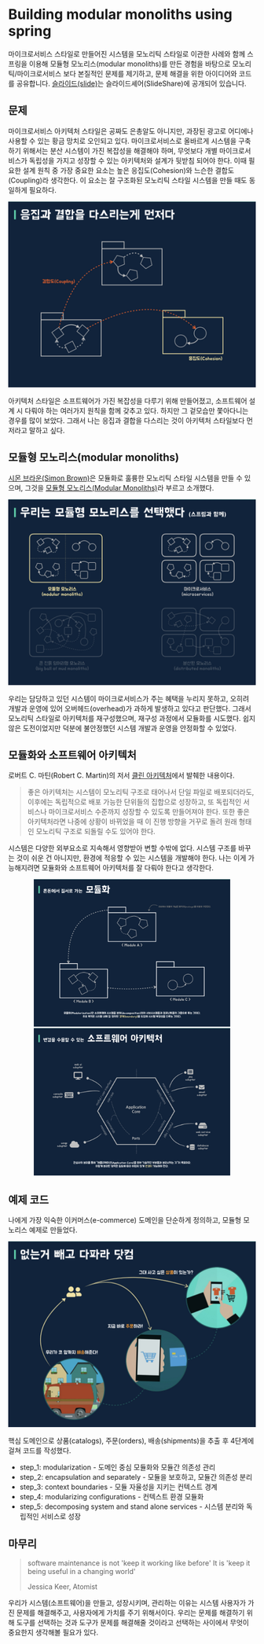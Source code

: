 # Building modular monoliths using spring

마이크로서비스 스타일로 만들어진 시스템을 모노리틱 스타일로 이관한 사례와 함께 스프링을 이용해 모듈형 모노리스(modular monoliths)를 만든 경험을 바탕으로 모노리틱/마이크로서비스 보다 본질적인 문제를 제기하고, 문제 해결을 위한 아이디어와 코드를 공유합니다. [슬라이드(slide)](https://www.slideshare.net/arawnkr/ss-224478403)는 슬라이드셰어(SlideShare)에 공개되어 있습니다.

## 문제

마이크로서비스 아키텍처 스타일은 공짜도 은총알도 아니지만, 과장된 광고로 어디에나 사용할 수 있는 황금 망치로 오인되고 있다. 마이크로서비스로 올바르게 시스템을 구축하기 위해서는 분산 시스템이 가진 복잡성을 해결해야 하며, 무엇보다 개별 마이크로서비스가 독립성을 가지고 성장할 수 있는 아키텍처와 설계가 뒷받침 되어야 한다. 이때 필요한 설계 원칙 중 가장 중요한 요소는 높은 응집도(Cohesion)와 느슨한 결합도(Coupling)라 생각한다. 이 요소는 잘 구조화된 모노리틱 스타일 시스템을 만들 때도 동일하게 필요하다.

![높은 응집도와 느슨한 결합도](.README/cohesion_coupling.jpeg)

아키텍처 스타일은 소프트웨어가 가진 복잡성을 다루기 위해 만들어졌고, 소프트웨어 설계 시 다뤄야 하는 여러가지 원칙을 함께 갖추고 있다. 하지만 그 겉모습만 쫓아다니는 경우를 많이 보았다. 그래서 나는 응집과 결합을 다스리는 것이 아키텍처 스타일보다 먼저라고 말하고 싶다.

## 모듈형 모노리스(modular monoliths) 

[시몬 브라운(Simon Brown)](https://simonbrown.je)은 모듈화로 훌륭한 모노리틱 스타일 시스템을 만들 수 있으며, 그것을 [모듈형 모노리스(Modular Monoliths)](https://youtu.be/5OjqD-ow8GE)라 부르고 소개했다. 

![Modular Monoliths](.README/modular-monoliths.jpeg)

우리는 담당하고 있던 시스템이 마이크로서비스가 주는 혜택을 누리지 못하고, 오히려 개발과 운영에 있어 오버헤드(overhead)가 과하게 발생하고 있다고 판단했다. 그래서 모노리틱 스타일로 아키텍처를 재구성했으며, 재구성 과정에서 모듈화를 시도했다. 쉽지 않은 도전이었지만 덕분에 불안정했던 시스템 개발과 운영을 안정화할 수 있었다.

## 모듈화와 소프트웨어 아키텍처

로버트 C. 마틴(Robert C. Martin)의 저서 [클린 아키텍처](https://blog.insightbook.co.kr/2019/08/08/클린-아키텍처/)에서 발췌한 내용이다.

> 좋은 아키텍처는 시스템이 모노리틱 구조로 태어나서 단일 파일로 배포되더라도, 이후에는 독립적으로 배포 가능한 단위들의 집합으로 성장하고, 또 독립적인 서비스나 마이크로서비스 수준까지 성장할 수 있도록 만들어져야 한다. 또한 좋은 아키텍처라면 나중에 상황이 바뀌었을 때 이 진행 방향을 거꾸로 돌려 원래 형태인 모노리틱 구조로 되돌릴 수도 있어야 한다. 

시스템은 다양한 외부요소로 지속해서 영향받아 변할 수밖에 없다. 시스템 구조를 바꾸는 것이 쉬운 건 아니지만, 환경에 적응할 수 있는 시스템을 개발해야 한다. 나는 이게 가능해지려면 모듈화와 소프트웨어 아키텍처를 잘 다뤄야 한다고 생각한다.

<div align="center">
    <p float="left">
        <img width="400px" src=".README/modularity.jpeg"/>
        <img width="400px" src=".README/software-architecture.jpeg"/>
    </p>
</div>

## 예제 코드

나에게 가장 익숙한 이커머스(e-commerce) 도메인을 단순하게 정의하고, 모듈형 모노리스 예제로 만들었다.

![없는거 빼고 다파라 닷컴](.README/e-commerce.jpeg)

핵심 도메인으로 상품(catalogs), 주문(orders), 배송(shipments)을 추출 후 4단계에 걸쳐 코드를 작성했다.  

* step_1: modularization - 도메인 중심 모듈화와 모듈간 의존성 관리
* step_2: encapsulation and separately - 모듈을 보호하고, 모듈간 의존성 분리 
* step_3: context boundaries - 모듈 자율성을 지키는 컨텍스트 경계
* step_4: modularizing configurations  - 컨텍스트 환경 모듈화
* step_5: decomposing system and stand alone services - 시스템 분리와 독립적인 서비스로 성장

## 마무리

> software maintenance is not 'keep it working like before' 
> It is 'keep it being useful in a changing world'
>
> Jessica Keer, Atomist

 우리가 시스템(소프트웨어)을 만들고, 성장시키며, 관리하는 이유는 시스템 사용자가 가진 문제를 해결해주고, 사용자에게 가치를 주기 위해서이다. 우리는 문제를 해결하기 위해 도구를 선택하는 것과 도구가 문제를 해결해줄 것이라고 선택하는 사이에서 무엇이 중요한지 생각해볼 필요가 있다.